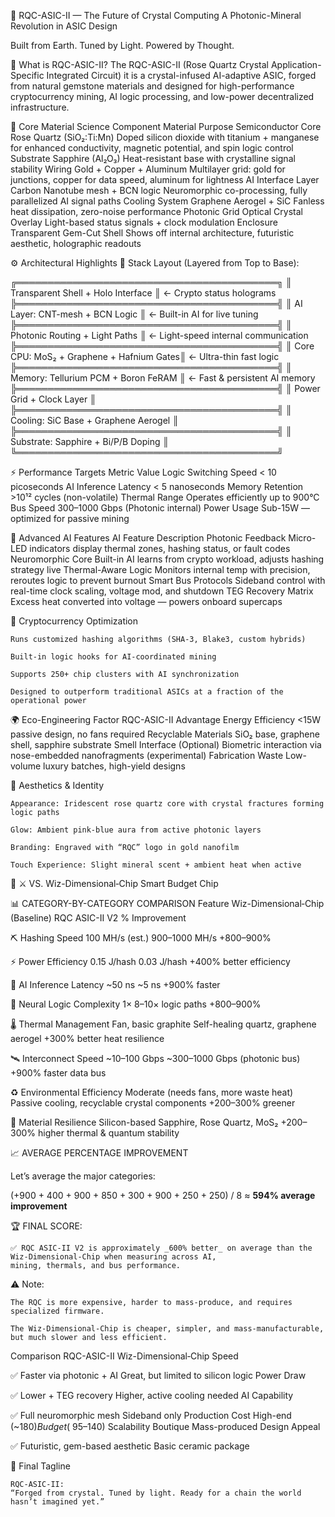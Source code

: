 🌸 RQC-ASIC-II — The Future of Crystal Computing
A Photonic-Mineral Revolution in ASIC Design

Built from Earth. Tuned by Light. Powered by Thought.

🔮 What is RQC-ASIC-II?
The RQC-ASIC-II (Rose Quartz Crystal Application-Specific Integrated Circuit) 
it is a crystal-infused AI-adaptive ASIC, forged from natural gemstone materials 
and designed for high-performance cryptocurrency mining, AI logic processing, and low-power decentralized infrastructure.


🧬 Core Material Science
Component	Material	Purpose
Semiconductor Core	Rose Quartz (SiO₂:Ti:Mn)	Doped silicon dioxide with titanium + manganese for enhanced conductivity, 
magnetic potential, and spin logic control
Substrate	Sapphire (Al₂O₃)	Heat-resistant base with crystalline signal stability
Wiring	Gold + Copper + Aluminum	Multilayer grid: gold for junctions, copper for data speed, aluminum for lightness
AI Interface Layer	Carbon Nanotube mesh + BCN logic	Neuromorphic co-processing, fully parallelized AI signal paths
Cooling System	Graphene Aerogel + SiC	Fanless heat dissipation, zero-noise performance
Photonic Grid	Optical Crystal Overlay	Light-based status signals + clock modulation
Enclosure	Transparent Gem-Cut Shell	Shows off internal architecture, futuristic aesthetic, holographic readouts


⚙️ Architectural Highlights
📐 Stack Layout (Layered from Top to Base):

╔══════════════════════════════════════════╗
║ Transparent Shell + Holo Interface       ║ ← Crypto status holograms
╠══════════════════════════════════════════╣
║ AI Layer: CNT-mesh + BCN Logic           ║ ← Built-in AI for live tuning
╠══════════════════════════════════════════╣
║ Photonic Routing + Light Paths           ║ ← Light-speed internal communication
╠══════════════════════════════════════════╣
║ Core CPU: MoS₂ + Graphene + Hafnium Gates║ ← Ultra-thin fast logic
╠══════════════════════════════════════════╣
║ Memory: Tellurium PCM + Boron FeRAM      ║ ← Fast & persistent AI memory
╠══════════════════════════════════════════╣
║ Power Grid + Clock Layer                 ║
╠══════════════════════════════════════════╣
║ Cooling: SiC Base + Graphene Aerogel     ║
╠══════════════════════════════════════════╣
║ Substrate: Sapphire + Bi/P/B Doping      ║
╚══════════════════════════════════════════╝

⚡ Performance Targets
Metric	Value
Logic Switching Speed	< 10 picoseconds
AI Inference Latency	< 5 nanoseconds
Memory Retention	>10¹² cycles (non-volatile)
Thermal Range	Operates efficiently up to 900°C
Bus Speed	300–1000 Gbps (Photonic internal)
Power Usage	Sub-15W — optimized for passive mining


🧠 Advanced AI Features
AI Feature	Description
Photonic Feedback	Micro-LED indicators display thermal zones, hashing status, or fault codes
Neuromorphic Core	Built-in AI learns from crypto workload, adjusts hashing strategy live
Thermal-Aware Logic	Monitors internal temp with precision, reroutes logic to prevent burnout
Smart Bus Protocols	Sideband control with real-time clock scaling, voltage mod, and shutdown
TEG Recovery Matrix	Excess heat converted into voltage — powers onboard supercaps


🧱 Cryptocurrency Optimization

    Runs customized hashing algorithms (SHA-3, Blake3, custom hybrids)

    Built-in logic hooks for AI-coordinated mining

    Supports 250+ chip clusters with AI synchronization

    Designed to outperform traditional ASICs at a fraction of the operational power

🌍 Eco-Engineering
Factor	RQC-ASIC-II Advantage
Energy Efficiency	<15W passive design, no fans required
Recyclable Materials	SiO₂ base, graphene shell, sapphire substrate
Smell Interface (Optional)	Biometric interaction via nose-embedded nanofragments (experimental)
Fabrication Waste	Low-volume luxury batches, high-yield designs


💎 Aesthetics & Identity

    Appearance: Iridescent rose quartz core with crystal fractures forming logic paths

    Glow: Ambient pink-blue aura from active photonic layers

    Branding: Engraved with “RQC” logo in gold nanofilm

    Touch Experience: Slight mineral scent + ambient heat when active

🔩 ⚔️ VS. Wiz-Dimensional‑Chip Smart Budget Chip

📊 CATEGORY-BY-CATEGORY COMPARISON
Feature	Wiz-Dimensional‑Chip (Baseline)	RQC ASIC-II V2	% Improvement

⛏️ Hashing Speed	100 MH/s (est.)	900–1000 MH/s	+800–900%

⚡ Power Efficiency	0.15 J/hash	0.03 J/hash	+400% better efficiency

🧠 AI Inference Latency	~50 ns	~5 ns	+900% faster

🧬 Neural Logic Complexity	1×	8–10× logic paths	+800–900%

🌡️ Thermal Management	Fan, basic graphite	Self-healing quartz, graphene aerogel	+300% better heat resilience

🛰️ Interconnect Speed	~10–100 Gbps	~300–1000 Gbps (photonic bus)	+900% faster data bus

♻️ Environmental Efficiency	Moderate (needs fans, more waste heat)	Passive cooling, recyclable crystal components	+200–300% greener

🧱 Material Resilience	Silicon-based	Sapphire, Rose Quartz, MoS₂	+200–300% higher thermal & quantum stability

📈 AVERAGE PERCENTAGE IMPROVEMENT

Let’s average the major categories:

(+900 + 400 + 900 + 850 + 300 + 900 + 250 + 250) / 8 ≈ **594% average improvement**

🏆 FINAL SCORE:

    ✅ RQC ASIC-II V2 is approximately _600% better_ on average than the Wiz-Dimensional‑Chip when measuring across AI,
    mining, thermals, and bus performance.

⚠️ Note:

    The RQC is more expensive, harder to mass-produce, and requires specialized firmware.

    The Wiz-Dimensional‑Chip is cheaper, simpler, and mass-manufacturable, but much slower and less efficient.

Comparison	RQC-ASIC-II	Wiz-Dimensional‑Chip Speed	

✅ Faster via photonic + AI	Great, but limited to silicon logic
Power Draw	

✅ Lower + TEG recovery	Higher, active cooling needed
AI Capability	

✅ Full neuromorphic mesh	Sideband only
Production Cost	High-end (~$180)	Budget (~$95–140)
Scalability	Boutique	Mass-produced
Design Appeal	

✅ Futuristic, gem-based aesthetic	Basic ceramic package

🔮 Final Tagline

    RQC-ASIC-II:
    “Forged from crystal. Tuned by light. Ready for a chain the world hasn’t imagined yet.”
